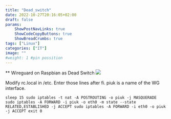 ```yaml
---
title: "Dead_switch"
date: 2022-10-27T20:16:05+02:00
draft: false
params:
    ShowPostNavLinks: true
    ShowCodeCopyButtons: true
    ShowBreadCrumbs: true
tags: ["Linux"]
categories: ["IT"]
image: ""
#weight: 1 #pin possition
---
```


** Wireguard on Raspbian as Dead Switch
![](/img/zwasem.jpg)

Modify rc.local in /etc.
Enter those lines after fi.
piuk is a name of the WG interface.

`sleep 15
sudo iptables -t nat -A POSTROUTING -o piuk -j MASQUERADE
sudo iptables -A FORWARD -i piuk -o eth0 -m state --state RELATED,ESTABLISHED -j ACCEPT
sudo iptables -A FORWARD -i eth0 -o piuk -j ACCEPT
exit 0`
